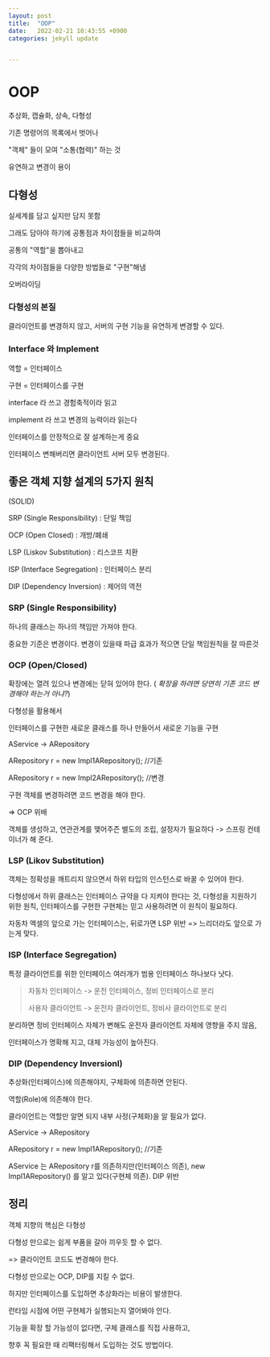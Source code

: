 ```yaml
---
layout: post
title:  "OOP"
date:   2022-02-21 10:43:55 +0900
categories: jekyll update


---
```


# OOP

추상화, 캡슐화, 상속, 다형성

기존 명령어의 목록에서 벗어나 

"객체" 들이 모여 "소통(협력)" 하는 것

유연하고 변경이 용이



## 다형성

실세계를 담고 싶지만 담지 못함

그래도 담아야 하기에 공통점과 차이점들을 비교하여 

공통의 "역할"을 뽑아내고 

각각의 차이점들을 다양한 방법들로  "구현"해냄

오버라이딩

### 다형성의 본질

클라이언트를 변경하지 않고, 서버의 구현 기능을 유연하게 변경할 수 있다.

### Interface 와 Implement

역할 = 인터페이스

구현 = 인터페이스를 구현



interface 라 쓰고 경험축적이라 읽고

implement 라 쓰고 변경의 능력이라 읽는다



인터페이스를 안정적으로 잘 설계하는게 중요

인터페이스 변해버리면 클라이언트 서버 모두 변경된다.





## 좋은 객체 지향 설계의 5가지 원칙

(SOLID)

SRP (Single Responsibility) : 단일 책임

OCP (Open Closed) : 개방/폐쇄

LSP (Liskov Substitution) : 리스코프 치환

ISP (Interface Segregation) : 인터페이스 분리

DIP (Dependency Inversion) : 제어의 역전





### SRP (Single Responsibility) 

하나의 클래스는 하나의 책임만 가져야 한다.

중요한 기준은 변경이다. 변경이 있을때 파급 효과가 적으면 단일 책임원칙을 잘 따른것

### OCP (Open/Closed)

확장에는 열려 있으나 변경에는 닫혀 있어야 한다. ( _확장을 하려면 당연히 기존 코드 변경해야 하는거 아냐?_)

다형성을 활용해서

인터페이스를 구현한 새로운 클래스를 하나 만들어서 새로운 기능을 구현

AService -> ARepository

 ARepository r = new Impl1ARepository(); //기존

 ARepository r = new Impl2ARepository(); //변경

구현 객체를 변경하려면 코드 변경을 해야 한다. 

=> OCP 위배

객체를 생성하고, 연관관계를 맺어주즌 별도의 조립, 설정자가 필요하다 -> 스프링 컨테이너가 해 준다.



### LSP (Likov Substitution)

객체는 정확성을 깨트리지 않으면서 하위 타입의 인스턴스로 바꿀 수 있어야 한다.

다형성에서 하위 클래스는 인터페이스 규약을 다 지켜야 한다는 것, 다형성을 지원하기 위한 원칙, 인터페이스를 구현한 구현체는 믿고 사용하려면 이 원칙이 필요하다.

자동차 엑셀의 앞으로 가는 인터페이스는, 뒤로가면 LSP 위반 => 느리더라도 앞으로 가는게 맞다.



### ISP (Interface Segregation)

특정 클라이언트를 위한 인터페이스 여러개가 범용 인터페이스 하나보다 낫다.

> 자동차 인터페이스 -> 운전 인터페이스, 정비 인터페이스로 분리
>
> 사용자 클라이언트 -> 운전자 클라이언트, 정비사 클라이언트로 분리  

분리하면 정비 인터페이스 자체가 변해도 운전자 클라이언트 자체에 영향을 주지 않음,

인터페이스가 명확해 지고, 대체 가능성이 높아진다.



### DIP (Dependency Inversionl)

추상화(인터페이스)에 의존해야지, 구체화에 의존하면 안된다.

역할(Role)에 의존해야 한다.

클라이언트는 역할만 알면 되지 내부 사정(구체화)을 알 필요가 없다.



AService -> ARepository

 ARepository r = new Impl1ARepository(); //기존

AService 는 ARepository r를 의존하지만(인터페이스 의존), new Impl1ARepository() 를 알고 있다(구현체 의존). DIP 위반



## 정리

객체 지향의 핵심은 다형성

다형성 만으로는 쉽게 부품을 갈아 끼우듯 할 수 없다.

=> 클라이언트 코드도 변경해야 한다.

다형성 만으로는 OCP, DIP를 지킬 수 없다. 



하지만 인터페이스를 도입하면 추상화라는 비용이 발생한다.

런타임 시점에 어떤 구현체가 실행되는지 열어봐야 안다.

기능을 확장 할 가능성이 없다면, 구체 클래스를 직접 사용하고, 

향후 꼭 필요한 때 리팩터링해서 도입하는 것도 방법이다.